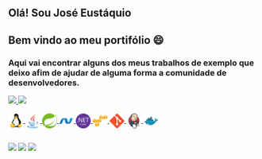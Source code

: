 ## Olá! Sou José Eustáquio
## Bem vindo ao meu portifólio 😄
### Aqui vai encontrar alguns dos meus trabalhos de exemplo que deixo afim de ajudar de alguma forma a comunidade de desenvolvedores.

<div>
  <a href="https://github.com/zezineustaquio">
  <img height="180em" src="https://github-readme-stats.vercel.app/api?username=zezineustaquio&show_icons=true&theme=dark&include_all_commits=true&count_private=true"/>
  <img height="180em" src="https://github-readme-stats.vercel.app/api/top-langs/?username=zezineustaquio&layout=compact&langs_count=7&theme=dark"/>
</div>
<div style="display: inline_block"><br>
    <img align="center" height="30" src="https://raw.githubusercontent.com/devicons/devicon/master/icons/linux/linux-original.svg">
    <img align="center" height="30" src="https://github.com/devicons/devicon/blob/master/icons/java/java-original.svg">
    <img align="center" height="30" src="https://raw.githubusercontent.com/devicons/devicon/master/icons/spring/spring-original.svg">
    <img align="center" height="30" src="https://raw.githubusercontent.com/devicons/devicon/master/icons/dot-net/dot-net-original.svg">
    <img align="center" height="30" src="https://raw.githubusercontent.com/devicons/devicon/master/icons/dotnetcore/dotnetcore-original.svg">
    <img align="center" height="30" src="https://raw.githubusercontent.com/devicons/devicon/master/icons/amazonwebservices/amazonwebservices-original.svg">
    <img align="center" height="30" src="https://raw.githubusercontent.com/devicons/devicon/master/icons/git/git-original.svg">
    <img align="center" height="30" src="https://raw.githubusercontent.com/devicons/devicon/master/icons/jenkins/jenkins-original.svg">
    <img align="center" height="30" src="https://raw.githubusercontent.com/devicons/devicon/master/icons/docker/docker-original.svg">
</div>

## 

<div>
  <a href="https://www.linkedin.com/in/joseustaquio-medeiros/"><img src="https://img.shields.io/badge/-LinkedIn-000000?style=for-the-badge&logo=linkedin&logoColor=0077B5"></a> 
  <a href = "mailto:joseustaquio.medeiros@gmail.com"><img src="https://img.shields.io/badge/Gmail-000000?style=for-the-badge&logo=gmail&logoColor=D14836"></a>
  <a href="http://api.whatsapp.com/send?phone=5534997820808"><img src="https://img.shields.io/badge/WhatsApp-000000?style=for-the-badge&logo=whatsapp&logoColor=25D366"></a>
</div>

